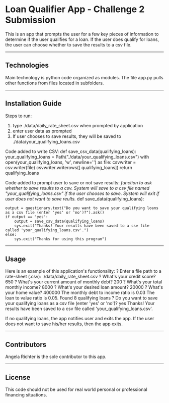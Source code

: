 # Loan Qualifier App - Challenge 2 Submission

This is an app that prompts the user for a few key pieces of information to determine if the user qualifies for a loan. If the user does qualify for loans, the user can choose whether to save the results to a csv file.

---

## Technologies

Main technology is python code organized as modules. The file app.py pulls other functions from files located in subfolders.

---

## Installation Guide


Steps to run:
1) type ./data/daily_rate_sheet.csv when prompted by application
2) enter user data as prompted
3) If user chooses to save results, they will be saved to ./data/your_qualifying_loans.csv

Code added to write CSV:
def save_csv_data(qualifying_loans):
    your_qualifying_loans = Path("./data/your_qualifying_loans.csv")
    with open(your_qualifying_loans, 'w', newline='') as file:
        csvwriter = csv.writer(file)
        csvwriter.writerows([ qualifying_loans])
    return qualifying_loans

Code added to prompt user to save or not save results:
 *function to ask whether to save results to a csv. System will save to a csv file named "your_qualifying_loans.csv" if the user chooses to save. System will exit if user does not want to save reults.*
def save_data(qualifying_loans):

    output = questionary.text("Do you want to save your qualifying loans as a csv file (enter 'yes' or 'no')?").ask()
    if output == 'yes':
        output = save_csv_data(qualifying_loans)
        sys.exit("Thanks! Your results have been saved to a csv file called 'your_qualifying_loans.csv'.")
    else:
        sys.exit("Thanks for using this program")


---

## Usage

Here is an example of this application's functionality:
? Enter a file path to a rate-sheet (.csv): ./data/daily_rate_sheet.csv
? What's your credit score? 650
? What's your current amount of monthly debt? 200
? What's your total monthly income? 8000
? What's your desired loan amount? 20000
? What's your home value? 400000
The monthly debt to income ratio is 0.03
The loan to value ratio is 0.05.
Found 8 qualifying loans
? Do you want to save your qualifying loans as a csv file (enter 'yes' or 'no')? yes
Thanks! Your results have been saved to a csv file called 'your_qualifying_loans.csv'.

If no qualifying loans, the app notifies user and exits the app.
If the user does not want to save his/her results, then the app exits.

---

## Contributors

Angela Richter is the sole contributor to this app.

---

## License

This code should not be used for real world personal or professional financing situations.
